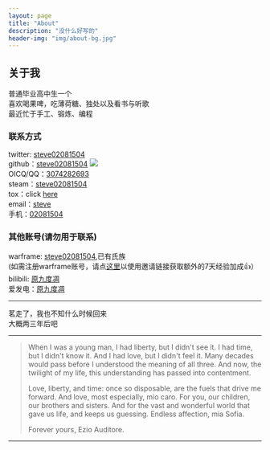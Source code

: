 ```yaml
---
layout: page
title: "About"
description: "没什么好写的"
header-img: "img/about-bg.jpg"
---
```

## 关于我  
普通毕业高中生一个  
喜欢喝果啤，吃薄荷糖、独处以及看书与听歌  
最近忙于手工、锻炼、编程  

### 联系方式  
twitter: [steve02081504](https://twitter.com/steve02081504)  
github：[steve02081504](https://github.com/steve02081504)
[![](https://img.shields.io/github/followers/steve02081504.svg?style=social)](https://github.com/steve02081504?tab=followers)  
OICQ/QQ：[3074282693](http://sighttp.qq.com/authd?IDKEY=44c36470abc6a33d17912f7fde924256c73d47a4cc9e8abe)   
steam：[steve02081504](https://steamcommunity.com/id/steve02081504/)  
tox：click [here](https://toxme.io/u/steve02081504)  
email：[steve](mailto:steve02081504@foxmail.com)   
手机：[02081504](tel:+8615094016415)  
  
### 其他账号(请勿用于联系)  
warframe: [steve02081504](steam://rungameid/230410),已有氏族  
(如需注册warframe账号，请点[这里](https://www.warframe.com/zh-hans/signup?referrerId=586aa32f3ade7f65084d43e7)以使用邀请链接获取额外的7天经验加成👍）  
bilibili: [原九度凋](https://space.bilibili.com/33124593?share_medium=EDEN&share_source=copy_link&bbid=XY461F14106BFA8AC6367CC9AD81F1DCFFF88&ts=1577103289701)  
爱发电：[原九度凋]( https://afdian.net/@steve02081504 )  


______

茗走了，我也不知什么时候回来  
大概两三年后吧  

______

>  
>When I was a young man, I had liberty, but I didn't see it. I had time, but I didn't know it. And I had love, but I didn't feel it. Many decades would pass before I understood the meaning of all three. And now, the twilight of my life, this understanding has passed into contentment.  
>  
>Love, liberty, and time: once so disposable, are the fuels that drive me forward. And love, most especially, mio caro. For you, our children, our brothers and sisters. And for the vast and wonderful world that gave us life, and keeps us guessing. Endless affection, mia Sofia.  
>  
>Forever yours, Ezio Auditore.  
>  

______
